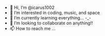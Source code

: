 - 👋 Hi, I’m @icarus1002
- 👀 I’m interested in coding, music, and space
- 🌱 I’m currently learning everything... -_-
- 💞️ I’m looking to collaborate on anything!!
- 📫 How to reach me ...

<!---
icarus1002/icarus1002 is a ✨ special ✨ repository because its `README.md` (this file) appears on your GitHub profile.
You can click the Preview link to take a look at your changes.
--->
